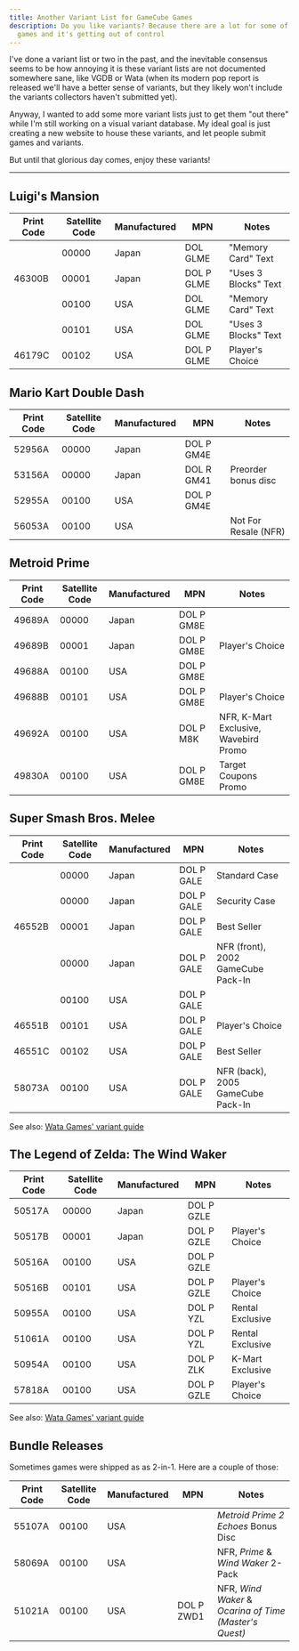```yaml
---
title: Another Variant List for GameCube Games
description: Do you like variants? Because there are a lot for some of these
  games and it's getting out of control
---
```

I've done a variant list or two in the past, and the inevitable consensus seems to be how annoying it is these variant lists are not documented somewhere sane, like VGDB or Wata (when its modern pop report is released we'll have a better sense of variants, but they likely won't include the variants collectors haven't submitted yet).

Anyway, I wanted to add some more variant lists just to get them "out there" while I'm still working on a visual variant database. My ideal goal is just creating a new website to house these variants, and let people submit games and variants.

But until that glorious day comes, enjoy these variants!

- - -

## Luigi's Mansion

| Print Code | Satellite Code | Manufactured | MPN        | Notes                |
| ---------- | -------------- | ------------ | ---------- | -------------------- |
|            | 00000          | Japan        | DOL GLME   | "Memory Card" Text   |
| 46300B     | 00001          | Japan        | DOL P GLME | "Uses 3 Blocks" Text |
|            | 00100          | USA          | DOL GLME   | "Memory Card" Text   |
|            | 00101          | USA          | DOL GLME   | "Uses 3 Blocks" Text |
| 46179C     | 00102          | USA          | DOL P GLME | Player's Choice      |

## Mario Kart Double Dash

| Print Code | Satellite Code | Manufactured | MPN        | Notes                |
| ---------- | -------------- | ------------ | ---------- | -------------------- |
| 52956A     | 00000          | Japan        | DOL P GM4E |                      |
| 53156A     | 00000          | Japan        | DOL R GM41 | Preorder bonus disc  |
| 52955A     | 00100          | USA          | DOL P GM4E |                      |
| 56053A     | 00100          | USA          |            | Not For Resale (NFR) |

## Metroid Prime

| Print Code | Satellite Code | Manufactured | MPN        | Notes                                 |
| ---------- | -------------- | ------------ | ---------- | ------------------------------------- |
| 49689A     | 00000          | Japan        | DOL P GM8E |                                       |
| 49689B     | 00001          | Japan        | DOL P GM8E | Player's Choice                       |
| 49688A     | 00100          | USA          | DOL P GM8E |                                       |
| 49688B     | 00101          | USA          | DOL P GM8E | Player's Choice                       |
| 49692A     | 00100          | USA          | DOL P M8K  | NFR, K-Mart Exclusive, Wavebird Promo |
| 49830A     | 00100          | USA          | DOL P GM8E | Target Coupons Promo                  |

## Super Smash Bros. Melee

| Print Code | Satellite Code | Manufactured | MPN        | Notes                              |
| ---------- | -------------- | ------------ | ---------- | ---------------------------------- |
|            | 00000          | Japan        | DOL P GALE | Standard Case                      |
|            | 00000          | Japan        | DOL P GALE | Security Case                      |
| 46552B     | 00001          | Japan        | DOL P GALE | Best Seller                        |
|            | 00000          | Japan        | DOL P GALE | NFR (front), 2002 GameCube Pack-In |
|            | 00100          | USA          | DOL P GALE |                                    |
| 46551B     | 00101          | USA          | DOL P GALE | Player's Choice                    |
| 46551C     | 00102          | USA          | DOL P GALE | Best Seller                        |
| 58073A     | 00100          | USA          | DOL P GALE | NFR (back), 2005 GameCube Pack-In  |

See also: [Wata Games' variant guide](https://blog.watagames.com/2022/09/26/variant-guide-super-smash-bros-melee/)

## The Legend of Zelda: The Wind Waker

| Print Code | Satellite Code | Manufactured | MPN        | Notes            |
| ---------- | -------------- | ------------ | ---------- | ---------------- |
| 50517A     | 00000          | Japan        | DOL P GZLE |                  |
| 50517B     | 00001          | Japan        | DOL P GZLE | Player's Choice  |
| 50516A     | 00100          | USA          | DOL P GZLE |                  |
| 50516B     | 00101          | USA          | DOL P GZLE | Player's Choice  |
| 50955A     | 00100          | USA          | DOL P YZL  | Rental Exclusive |
| 51061A     | 00100          | USA          | DOL P YZL  | Rental Exclusive |
| 50954A     | 00100          | USA          | DOL P ZLK  | K-Mart Exclusive |
| 57818A     | 00100          | USA          | DOL P GZLE | Player's Choice  |

See also: [Wata Games' variant guide](https://blog.watagames.com/2022/09/24/variant-guide-the-legend-of-zelda-wind-waker/)

## Bundle Releases

Sometimes games were shipped as as 2-in-1. Here are a couple of those:

| Print Code | Satellite Code | Manufactured | MPN        | Notes                                                  |
| ---------- | -------------- | ------------ | ---------- | ------------------------------------------------------ |
| 55107A     | 00100          | USA          |            | *Metroid Prime 2 Echoes* Bonus Disc                    |
| 58069A     | 00100          | USA          |            | NFR, *Prime* & *Wind Waker* 2-Pack                     |
| 51021A     | 00100          | USA          | DOL P ZWD1 | NFR, *Wind Waker* & *Ocarina of Time (Master's Quest)* |